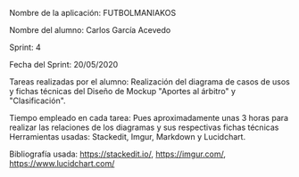 Nombre de la aplicación: FUTBOLMANIAKOS

Nombre del alumno: Carlos García Acevedo		
	
Sprint: 4

Fecha del Sprint: 20/05/2020

Tareas realizadas por el alumno: Realización del diagrama de casos de usos y fichas técnicas del Diseño de Mockup "Aportes al árbitro" y "Clasificación".

Tiempo empleado en cada tarea: Pues aproximadamente unas 3 horas para realizar las relaciones de los diagramas y sus respectivas fichas técnicas
Herramientas usadas: Stackedit, Imgur, Markdown y Lucidchart.

Bibliografía usada: https://stackedit.io/, https://imgur.com/, https://www.lucidchart.com/

  

